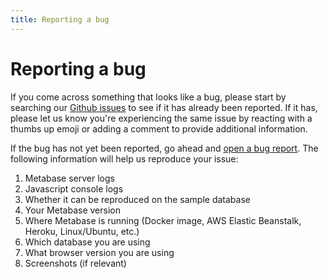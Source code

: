 ```yaml
---
title: Reporting a bug
---
```


# Reporting a bug

If you come across something that looks like a bug, please start by searching our [Github issues][metabase-issues] to see if it has already been reported. If it has, please let us know you're experiencing the same issue by reacting with a thumbs up emoji or adding a comment to provide additional information.

If the bug has not yet been reported, go ahead and [open a bug report][metabase-file-bug]. The following information will help us reproduce your issue:

1. Metabase server logs
2. Javascript console logs
3. Whether it can be reproduced on the sample database
4. Your Metabase version
5. Where Metabase is running (Docker image, AWS Elastic Beanstalk, Heroku, Linux/Ubuntu, etc.)
6. Which database you are using
7. What browser version you are using
8. Screenshots (if relevant)

[metabase-file-bug]: https://github.com/metabase/metabase/issues/new/choose
[metabase-issues]: ./known-issues.html#how-to-find-a-known-bug